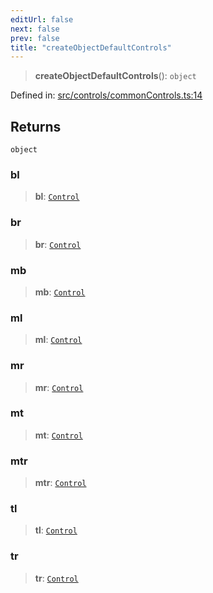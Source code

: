 ```yaml
---
editUrl: false
next: false
prev: false
title: "createObjectDefaultControls"
---
```


> **createObjectDefaultControls**(): `object`

Defined in: [src/controls/commonControls.ts:14](https://github.com/fabricjs/fabric.js/blob/e114448a1bce9b68a3e1bba337bc0c83a35c1aa5/src/controls/commonControls.ts#L14)

## Returns

`object`

### bl

> **bl**: [`Control`](/api/classes/control/)

### br

> **br**: [`Control`](/api/classes/control/)

### mb

> **mb**: [`Control`](/api/classes/control/)

### ml

> **ml**: [`Control`](/api/classes/control/)

### mr

> **mr**: [`Control`](/api/classes/control/)

### mt

> **mt**: [`Control`](/api/classes/control/)

### mtr

> **mtr**: [`Control`](/api/classes/control/)

### tl

> **tl**: [`Control`](/api/classes/control/)

### tr

> **tr**: [`Control`](/api/classes/control/)
